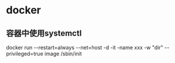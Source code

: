 # docker

## 容器中使用systemctl

docker run --restart=always --net=host -d -it -name xxx -w "dir" --privileged=true image /sbin/init